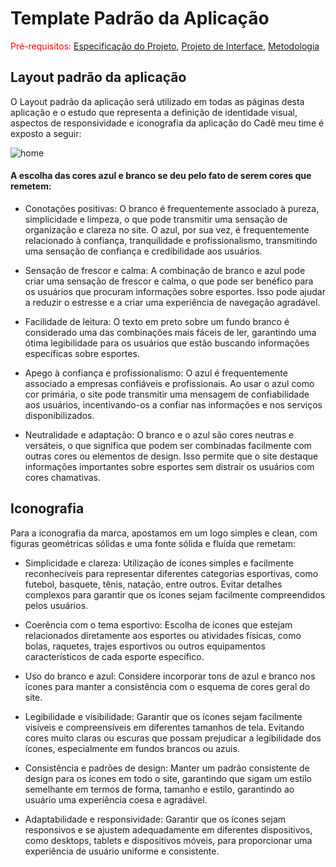 # Template Padrão da Aplicação

<span style="color:red">Pré-requisitos: <a href="2-Especificação do Projeto.md"> Especificação do Projeto</a></span>, <a href="3-Projeto de Interface.md"> Projeto de Interface</a>, <a href="4-Metodologia.md"> Metodologia</a>

## Layout padrão da aplicação 

O Layout padrão da aplicação será utilizado em todas as páginas desta aplicação e o estudo que representa a definição de identidade visual, aspectos de responsividade e iconografia da aplicação do Cadê meu time é exposto a seguir:  

![home](https://github.com/ICEI-PUC-Minas-PMV-ADS/pmv-ads-2023-2-e4-aplicdistrib-t5-grupo4-cademeutime/assets/103156976/bc8e6a3e-335e-430f-a001-8682226e2877)



#### A escolha das cores azul e branco se deu pelo fato de serem cores que remetem:

- Conotações positivas: O branco é frequentemente associado à pureza, simplicidade e limpeza, o que pode transmitir uma sensação de organização e clareza no site. O azul, por sua vez, é frequentemente relacionado à confiança, tranquilidade e profissionalismo, transmitindo uma sensação de confiança e credibilidade aos usuários.

- Sensação de frescor e calma: A combinação de branco e azul pode criar uma sensação de frescor e calma, o que pode ser benéfico para os usuários que procuram informações sobre esportes. Isso pode ajudar a reduzir o estresse e a criar uma experiência de navegação agradável.

- Facilidade de leitura: O texto em preto sobre um fundo branco é considerado uma das combinações mais fáceis de ler, garantindo uma ótima legibilidade para os usuários que estão buscando informações específicas sobre esportes.

- Apego à confiança e profissionalismo: O azul é frequentemente associado a empresas confiáveis e profissionais. Ao usar o azul como cor primária, o site pode transmitir uma mensagem de confiabilidade aos usuários, incentivando-os a confiar nas informações e nos serviços disponibilizados.

- Neutralidade e adaptação: O branco e o azul são cores neutras e versáteis, o que significa que podem ser combinadas facilmente com outras cores ou elementos de design. Isso permite que o site destaque informações importantes sobre esportes sem distrair os usuários com cores chamativas.

## Iconografia 

Para a iconografia da marca, apostamos em um logo simples e clean, com figuras geométricas sólidas e uma fonte sólida e fluída que remetam:

- Simplicidade e clareza: Utilização de ícones simples e facilmente reconhecíveis para representar diferentes categorias esportivas, como futebol, basquete, tênis, natação, entre outros. Evitar detalhes complexos para garantir que os ícones sejam facilmente compreendidos pelos usuários.

- Coerência com o tema esportivo: Escolha de ícones que estejam relacionados diretamente aos esportes ou atividades físicas, como bolas, raquetes, trajes esportivos ou outros equipamentos característicos de cada esporte específico.

- Uso do branco e azul: Considere incorporar tons de azul e branco nos ícones para manter a consistência com o esquema de cores geral do site. 

- Legibilidade e visibilidade: Garantir que os ícones sejam facilmente visíveis e compreensíveis em diferentes tamanhos de tela. Evitando cores muito claras ou escuras que possam prejudicar a legibilidade dos ícones, especialmente em fundos brancos ou azuis.

- Consistência e padrões de design: Manter um padrão consistente de design para os ícones em todo o site, garantindo que sigam um estilo semelhante em termos de forma, tamanho e estilo, garantindo ao usuário uma experiência coesa e agradável.

- Adaptabilidade e responsividade: Garantir que os ícones sejam responsivos e se ajustem adequadamente em diferentes dispositivos, como desktops, tablets e dispositivos móveis, para proporcionar uma experiência de usuário uniforme e consistente.


